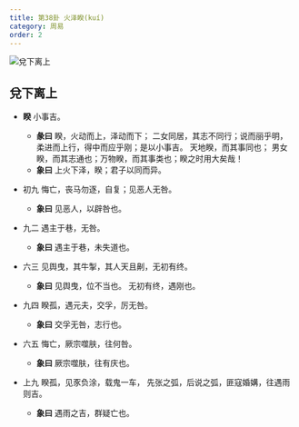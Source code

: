 ```yaml
---
title: 第38卦 火泽睽(kuí)
category: 周易
order: 2
---
```


![兌下离上](https://upload.wikimedia.org/wikipedia/commons/f/fd/Yijing-38.png)

## 兌下离上

* **睽** 小事吉。
  * **彖曰** 睽，火动而上，泽动而下； 二女同居，其志不同行；说而丽乎明， 柔进而上行，得中而应乎刚；是以小事吉。 天地睽，而其事同也； 男女睽，而其志通也；万物睽，而其事类也；睽之时用大矣哉！
  * **象曰** 上火下泽，睽；君子以同而异。

* 初九 悔亡，丧马勿逐，自复；见恶人无咎。
  * **象曰** 见恶人，以辟咎也。

* 九二 遇主于巷，无咎。
  * **象曰** 遇主于巷，未失道也。

* 六三 见舆曳，其牛掣，其人天且劓，无初有终。
  * **象曰** 见舆曳，位不当也。 无初有终，遇刚也。

* 九四 睽孤，遇元夫，交孚，厉无咎。
  * **象曰** 交孚无咎，志行也。

* 六五 悔亡，厥宗噬肤，往何咎。
  * **象曰** 厥宗噬肤，往有庆也。

* 上九 睽孤，见豕负涂，载鬼一车， 先张之弧，后说之弧，匪寇婚媾，往遇雨则吉。
  * **象曰** 遇雨之吉，群疑亡也。